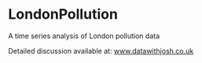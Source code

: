 # LondonPollution
A time series analysis of London pollution data

Detailed discussion available at: www.datawithjosh.co.uk
